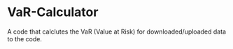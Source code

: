 # VaR-Calculator
A code that calclutes the VaR (Value at Risk) for downloaded/uploaded data to the code.
